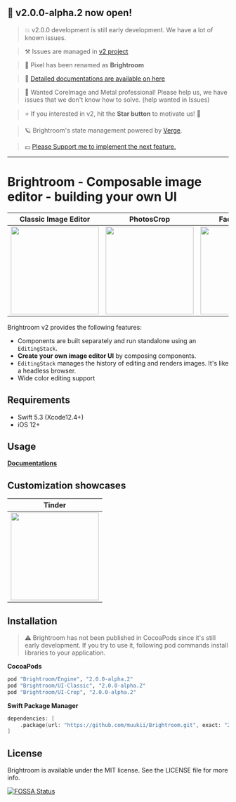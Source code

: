 ## 🎉 v2.0.0-alpha.2 now open!

> 💥 v2.0.0 development is still early development. We have a lot of known issues.

> ⚒ Issues are managed in [v2 project](https://github.com/muukii/Brightroom/projects/2)

> 📌 Pixel has been renamed as **Brightroom**

> 📖 [Detailed documentations are available on here](https://www.notion.so/muukii/Brightroom-d4c59b37610a49de8a14131d24cd6162)

> 🎈 Wanted CoreImage and Metal professional! Please help us, we have issues that we don't know how to solve. (help wanted in Issues)

> ⭐️ If you interested in v2, hit the **Star button** to motivate us! 🤠

> 🪐 Brightroom's state management powered by [Verge](https://github.com/VergeGroup/Verge).

> 💵 [Please Support me to implement the next feature.](https://github.com/sponsors/muukii)

---

# Brightroom - Composable image editor - building your own UI

| Classic Image Editor | PhotosCrop | Face detection | Masking component |
| --- | --- | --- | --- |
| <img width=200px src="https://user-images.githubusercontent.com/1888355/112865486-c9154880-90f3-11eb-89eb-bc55f924f517.gif" /> | <img width=200px src=https://user-images.githubusercontent.com/1888355/112720381-4ea4c700-8f41-11eb-8ec3-2446518ded1b.gif /> | <img width=200px src=https://user-images.githubusercontent.com/1888355/112720303-cde5cb00-8f40-11eb-941f-c134368b87c5.gif /> | <img width=200px src=https://user-images.githubusercontent.com/1888355/112927084-6487d700-914f-11eb-86a5-28f9373285e6.gif /> |

Brightroom v2 provides the following features:
- Components are built separately and run standalone using an `EditingStack`.
- **Create your own image editor UI** by composing components.
- `EditingStack` manages the history of editing and renders images. It's like a headless browser.
- Wide color editing support

## Requirements

* Swift 5.3 (Xcode12.4+)
* iOS 12+

## Usage

<b><a href="https://www.notion.so/muukii/Brightroom-d4c59b37610a49de8a14131d24cd6162">Documentations</a></b>

## Customization showcases

| Tinder | 
| --- |
| <img width=200px src="https://user-images.githubusercontent.com/1888355/112861131-7cc80980-90ef-11eb-9d43-8c706abeb9d5.png" /> | 


## Installation

> ⚠️ Brightroom has not been published in CocoaPods since it's still early development.
> If you try to use it, following pod commands install libraries to your application.

**CocoaPods**

```ruby
pod "Brightroom/Engine", "2.0.0-alpha.2"
pod "Brightroom/UI-Classic", "2.0.0-alpha.2"
pod "Brightroom/UI-Crop", "2.0.0-alpha.2"
```

**Swift Package Manager**

```swift
dependencies: [
    .package(url: "https://github.com/muukii/Brightroom.git", exact: "2.0.0-alpha.2")
]
```

## License

Brightroom is available under the MIT license. See the LICENSE file for more info.

[![FOSSA Status](https://app.fossa.io/api/projects/git%2Bgithub.com%2Fmuukii%2FPixel.svg?type=large)](https://app.fossa.io/projects/git%2Bgithub.com%2Fmuukii%2FPixel?ref=badge_large)
